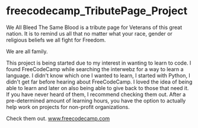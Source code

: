 # freecodecamp_TributePage_Project

We All Bleed The Same Blood is a tribute page for Veterans of this great nation. 
It is to remind us all that no matter what your race, gender or religious beliefs we all fight for Freedom.

We are all family.

This project is being started due to my interest in wanting to learn to code. I found FreeCodeCamp while searching the interwebz for a way
to learn a language. I didn't know which one I wanted to learn, I started with Python, I didn't get far before hearing about FreeCodeCamp.
I loved the idea of being able to learn and later on also being able to give back to those that need it. If you have never heard of them,
I recommend checking them out. After a pre-determined amount of learning hours, you have the option to actually help work on projects for
non-profit organizations.

Check them out. www.freecodecamp.com
